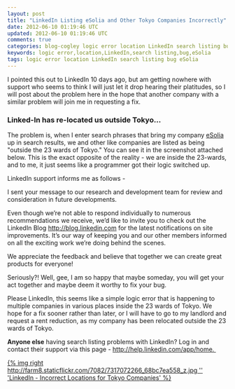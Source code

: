 ```yaml
---           
layout: post
title: "LinkedIn Listing eSolia and Other Tokyo Companies Incorrectly"
date: 2012-06-10 01:19:46 UTC
updated: 2012-06-10 01:19:46 UTC
comments: true
categories: blog-cogley logic error location LinkedIn search listing bug eSolia
keywords: logic error,location,LinkedIn,search listing,bug,eSolia
tags: logic error location LinkedIn search listing bug eSolia
---
```

 

I pointed this out to LinkedIn 10 days ago, but am getting nowhere with support who seems to think I will just let it drop hearing their platitudes, so I will post about the problem here in the hope that another company with a similar problem will join me in requesting a fix.

### Linked-In has re-located us outside Tokyo...

The problem is, when I enter search phrases that bring my company [eSolia](http://www.esolia.com) up in search results, we and other like companies are listed as being "outside the 23 wards of Tokyo." You can see it in the screenshot attached below. This is the exact opposite of the reality - we are inside the 23-wards, and to me, it just seems like a programmer got their logic switched up. 


LinkedIn support informs me as follows - 

> 
I sent your message to our research and development team for review and consideration in future developments.


Even though we’re not able to respond individually to numerous recommendations we receive, we’d like to invite you to check out the LinkedIn Blog http://blog.linkedin.com for the latest notifications on site improvements. It’s our way of keeping you and our other members informed on all the exciting work we’re doing behind the scenes.


We appreciate the feedback and believe that together we can create great products for everyone!


Seriously?! Well, gee, I am so happy that maybe someday, you will get your act together and maybe deem it worthy to fix your bug. 


Please LinkedIn, this seems like a simple logic error that is happening to multiple companies in various places inside the 23 wards of Tokyo. We hope for a fix sooner rather than later, or I will have to go to my landlord and request a rent reduction, as my company has been relocated outside the 23 wards of Tokyo. 


**Anyone else** having search listing problems with LinkedIn? Log in and contact their support via this page - http://help.linkedin.com/app/home. 


[{% img right http://farm8.staticflickr.com/7082/7317072266_68bc7ea558_z.jpg '' 'LinkedIn - Incorrect Locations for Tokyo Companies' %}](http://www.flickr.com/photos/81796435@N00/7317072266 "View 'LinkedIn - Incorrect Locations for Tokyo Companies' on Flickr.com")

